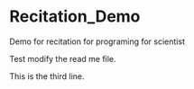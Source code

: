 # Recitation_Demo
 Demo for recitation for programing for scientist 

 Test modify the read me file.

 This is the third line.